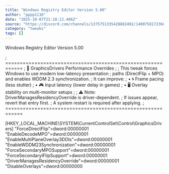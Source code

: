 ```yaml
---
title: "Windows Registry Editor Version 5.00"
author: "pppp1116"
date: "2025-10-07T21:18:12.486Z"
source: "https://discord.com/channels/1375751335428882492/1400758172368502894/1425230759140266125"
category: "tweaks"
tags: []
---
```

Windows Registry Editor Version 5.00

; ============================================================
; 🧠 GraphicsDrivers Performance Overrides
; 
; This tweak forces Windows to use modern low-latency presentation
; paths (DirectFlip + MPO) and enables WDDM 2.3 synchronization.
; It can improve:
;   • 🌀 Frame pacing (less stutter)
;   • 🎮 Input latency (lower delay in games)
;   • 🖥️ Overlay stability on multi-monitor setups
;
; ⚠️ Note: DriverManagesResidencyOverride is driver-dependent.
; If issues appear, revert that entry first.
; A system restart is required after applying.
; ============================================================

[HKEY_LOCAL_MACHINE\SYSTEM\CurrentControlSet\Control\GraphicsDrivers]
"ForceDirectFlip"=dword:00000001
"EnableDecodeMPO"=dword:00000001
"EnableMultiPlaneOverlay3DDIs"=dword:00000001
"EnableWDDM23Synchronization"=dword:00000001
"ForceSecondaryMPOSupport"=dword:00000001
"ForceSecondaryIFlipSupport"=dword:00000001
"DriverManagesResidencyOverride"=dword:00000001
"DisableOverlays"=dword:00000000
